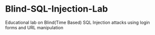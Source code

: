 # Blind-SQL-Injection-Lab
Educational lab on Blind(Time Based) SQL Injection attacks using login forms and URL manipulation

